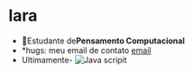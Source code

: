 # lara
- :see_no_evil:Estudante de**Pensamento Computacional**
- *hugs: meu email de contato [email](mendonca.lara@escola.pr.gov.br)
- Ultimamente- ![Java scripit](https://img.shields.io/badge/JavaScript-323330?style=for-the-badge&logo=javascript&logoColor=F7DF1E)
